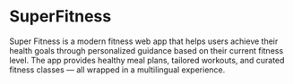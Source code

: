 # SuperFitness
Super Fitness is a modern fitness web app that helps users achieve their health goals through personalized guidance based on their current fitness level. The app provides healthy meal plans, tailored workouts, and curated fitness classes — all wrapped in a multilingual experience.
